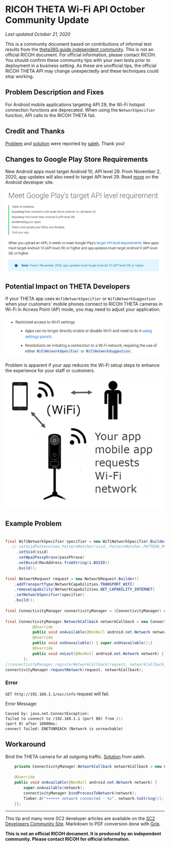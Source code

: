 # RICOH THETA Wi-Fi API October Community Update

_Last updated October 21, 2020_

This is a community document based on contributions of
informal test results 
from the [theta360.guide independent community](https://www2.theta360.guide/).  This is
not an official RICOH document.  For official information, please
contact RICOH. You should confirm these community tips with your
own tests prior to deployment in a business setting. As these are
unofficial tips, the official RICOH THETA API may change unexpectedly
and these techniques could stop working. 


## Problem Description and Fixes

For Android mobile applications targeting API 29, the Wi-Fi hotspot connection functions are deprecated.
When using the `NetworkSpecifier` function, API calls to the RICOH THETA fail.

## Credit and Thanks

[Problem](https://community.theta360.guide/t/solved-ricoh-theta-connection-issue-using-android-api-29/6127?u=craig) and [solution](https://community.theta360.guide/t/solved-ricoh-theta-connection-issue-using-android-api-29/6127/6?u=craig) were reported by [saleh](https://community.theta360.guide/u/saleh/summary). Thank you!

## Changes to Google Play Store Requirements

New Android apps must target Android 10, API level 29.  From November 2, 2020, app updates will also need
to target API level 29. Read [more](https://developer.android.com/distribute/best-practices/develop/target-sdk) on the Android developer site. 

![Google Play Target Requirements](images/api_target_requirements.png)

## Potential Impact on THETA Developers

If your THETA app uses `WifiNetworkSpecifier` or `WifiNetworkSuggestion` when your customers' mobile phones connect to RICOH THETA cameras in Wi-Fi in Access Point (AP) mode, you may need to adjust your application.

![Wi-Fi Restrictions](images/wifi_restrictions.png)

Problem is apparent if your app reduces the Wi-Fi setup steps to enhance the experience for your staff or customers.

![Wi-Fi Archiecture](images/network_architecture.png)

## Example Problem

```java

final WifiNetworkSpecifier specifier = new WifiNetworkSpecifier.Builder()
   //.setSsidPattern(new PatternMatcher(ssid, PatternMatcher.PATTERN_PREFIX))
     .setSsid(ssid)
     .setWpa2Passphrase(passPhrase)
     .setBssid(MacAddress.fromString(i.BSSID))
     .build();
     
final NetworkRequest request = new NetworkRequest.Builder()
    .addTransportType(NetworkCapabilities.TRANSPORT_WIFI)
    .removeCapability(NetworkCapabilities.NET_CAPABILITY_INTERNET)
    .setNetworkSpecifier(specifier)
    .build();

final ConnectivityManager connectivityManager = (ConnectivityManager) context.getSystemService(Context.CONNECTIVITY_SERVICE);

final ConnectivityManager.NetworkCallback networkCallback = new ConnectivityManager.NetworkCallback() {
            @Override
            public void onAvailable(@NonNull android.net.Network network) {super.onAvailable(network);}
            @Override
            public void onUnavailable() { super.onUnavailable();}
            @Override
            public void onLost(@NonNull android.net.Network network) { super.onLost(network);}
        };
//connectivityManager.registerNetworkCallback(request, networkCallback);
connectivityManager.requestNetwork(request, networkCallback);
```

### Error

`GET http://192.168.1.1/osc/info` request will fail.

Error Message:

```
Caused by: java.net.ConnectException: 
failed to connect to /192.168.1.1 (port 80) from /:: 
(port 0) after 10000ms: 
connect failed: ENETUNREACH (Network is unreachable)
```

## Workaround

Bind the THETA camera for all outgoing traffic. [Solution](https://community.theta360.guide/t/solved-ricoh-theta-connection-issue-using-android-api-29/6127/6?u=craig) from saleh.

```java
    private ConnectivityManager.NetworkCallback networkCallback = new ConnectivityManager.NetworkCallback() {

    @Override
    public void onAvailable(@NonNull android.net.Network network) {
        super.onAvailable(network);
        connectivityManager.bindProcessToNetwork(network);
        Timber.d("++++++ network connected - %s", network.toString());
    }};
```




---
This tip and many more SC2 developer articles are available on the 
[SC2 Developers Community Site](https://theta360.guide/special/sc2/).
Markdown to PDF conversion done with [Grip](https://github.com/joeyespo/grip). 

__This is not an official RICOH document. It is produced by
an independent community. Please contact RICOH for official
information.__ 
